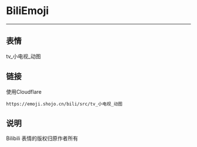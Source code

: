 # BiliEmoji
---
## 表情
tv_小电视_动图
## 链接
使用Cloudflare
```
https://emoji.shojo.cn/bili/src/tv_小电视_动图
```
## 说明
Bilibili 表情的版权归原作者所有
